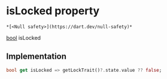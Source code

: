 


# isLocked property




    *[<Null safety>](https://dart.dev/null-safety)*




[bool](https://api.flutter.dev/flutter/dart-core/bool-class.html) isLocked
  







## Implementation

```dart
bool get isLocked => getLockTrait()?.state.value ?? false;
```








